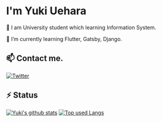 # I'm Yuki Uehara

🏫 I am University student which learning Information System. 

🌱 I’m currently learning Flutter, Gatsby, Django.

## 📫 Contact me.

[![Twitter](https://img.shields.io/badge/-@psnzbss-%231DA1F2?style=for-the-badge&logo=twitter&logoColor=ffffff)](https://twitter.com/psnzbss)

## ⚡ Status

[![Yuki's github stats](https://readme-stats.psbss.vercel.app/api?username=psbss&hide=contribs&count_private=true&show_icons=true&theme=tokyonight)](https://github.com/psbss/)
[![Top used Langs](https://readme-stats.psbss.vercel.app/api/top-langs/?username=psbss&layout=compact&theme=tokyonight)](https://github.com/psbss/)

<!--
**psbss/psbss** is a ✨ _special_ ✨ repository because its `README.md` (this file) appears on your GitHub profile.

Here are some ideas to get you started:

- 🔭 I’m currently working on ...
- 🌱 I’m currently learning ...
- 👯 I’m looking to collaborate on ...
- 🤔 I’m looking for help with ...
- 💬 Ask me about ...
-  ...
- 😄 Pronouns: ...
- ⚡ Fun fact: ...
-->
